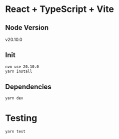 # React + TypeScript + Vite

## Node Version
v20.10.0

## Init
```bash
nvm use 20.10.0
yarn install
```

## Dependencies
```bash
yarn dev
```

# Testing
```bash
yarn test